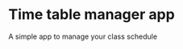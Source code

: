 Time table manager app
================================

A simple app to manage your class schedule
